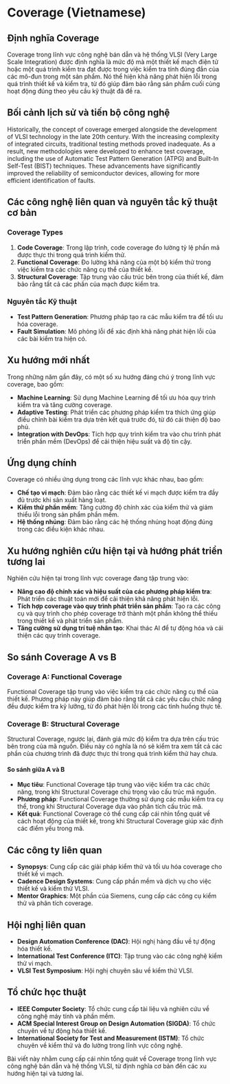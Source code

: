 # Coverage (Vietnamese)

## Định nghĩa Coverage

Coverage trong lĩnh vực công nghệ bán dẫn và hệ thống VLSI (Very Large Scale Integration) được định nghĩa là mức độ mà một thiết kế mạch điện tử hoặc một quá trình kiểm tra đạt được trong việc kiểm tra tính đúng đắn của các mô-đun trong một sản phẩm. Nó thể hiện khả năng phát hiện lỗi trong quá trình thiết kế và kiểm tra, từ đó giúp đảm bảo rằng sản phẩm cuối cùng hoạt động đúng theo yêu cầu kỹ thuật đã đề ra.

## Bối cảnh lịch sử và tiến bộ công nghệ

Historically, the concept of coverage emerged alongside the development of VLSI technology in the late 20th century. With the increasing complexity of integrated circuits, traditional testing methods proved inadequate. As a result, new methodologies were developed to enhance test coverage, including the use of Automatic Test Pattern Generation (ATPG) and Built-In Self-Test (BIST) techniques. These advancements have significantly improved the reliability of semiconductor devices, allowing for more efficient identification of faults.

## Các công nghệ liên quan và nguyên tắc kỹ thuật cơ bản

### Coverage Types

1. **Code Coverage**: Trong lập trình, code coverage đo lường tỷ lệ phần mã được thực thi trong quá trình kiểm thử.
2. **Functional Coverage**: Đo lường khả năng của một bộ kiểm thử trong việc kiểm tra các chức năng cụ thể của thiết kế.
3. **Structural Coverage**: Tập trung vào cấu trúc bên trong của thiết kế, đảm bảo rằng tất cả các phần của mạch được kiểm tra.

### Nguyên tắc Kỹ thuật

- **Test Pattern Generation**: Phương pháp tạo ra các mẫu kiểm tra để tối ưu hóa coverage.
- **Fault Simulation**: Mô phỏng lỗi để xác định khả năng phát hiện lỗi của các bài kiểm tra hiện có.

## Xu hướng mới nhất

Trong những năm gần đây, có một số xu hướng đáng chú ý trong lĩnh vực coverage, bao gồm:

- **Machine Learning**: Sử dụng Machine Learning để tối ưu hóa quy trình kiểm tra và tăng cường coverage.
- **Adaptive Testing**: Phát triển các phương pháp kiểm tra thích ứng giúp điều chỉnh bài kiểm tra dựa trên kết quả trước đó, từ đó cải thiện độ bao phủ.
- **Integration with DevOps**: Tích hợp quy trình kiểm tra vào chu trình phát triển phần mềm (DevOps) để cải thiện hiệu suất và độ tin cậy.

## Ứng dụng chính

Coverage có nhiều ứng dụng trong các lĩnh vực khác nhau, bao gồm:

- **Chế tạo vi mạch**: Đảm bảo rằng các thiết kế vi mạch được kiểm tra đầy đủ trước khi sản xuất hàng loạt.
- **Kiểm thử phần mềm**: Tăng cường độ chính xác của kiểm thử và giảm thiểu lỗi trong sản phẩm phần mềm.
- **Hệ thống nhúng**: Đảm bảo rằng các hệ thống nhúng hoạt động đúng trong các điều kiện khác nhau.

## Xu hướng nghiên cứu hiện tại và hướng phát triển tương lai

Nghiên cứu hiện tại trong lĩnh vực coverage đang tập trung vào:

- **Nâng cao độ chính xác và hiệu suất của các phương pháp kiểm tra**: Phát triển các thuật toán mới để cải thiện khả năng phát hiện lỗi.
- **Tích hợp coverage vào quy trình phát triển sản phẩm**: Tạo ra các công cụ và quy trình cho phép coverage trở thành một phần không thể thiếu trong thiết kế và phát triển sản phẩm.
- **Tăng cường sử dụng trí tuệ nhân tạo**: Khai thác AI để tự động hóa và cải thiện các quy trình coverage.

## So sánh Coverage A vs B

### Coverage A: Functional Coverage

Functional Coverage tập trung vào việc kiểm tra các chức năng cụ thể của thiết kế. Phương pháp này giúp đảm bảo rằng tất cả các yêu cầu chức năng đều được kiểm tra kỹ lưỡng, từ đó phát hiện lỗi trong các tình huống thực tế.

### Coverage B: Structural Coverage

Structural Coverage, ngược lại, đánh giá mức độ kiểm tra dựa trên cấu trúc bên trong của mã nguồn. Điều này có nghĩa là nó sẽ kiểm tra xem tất cả các phần của chương trình đã được thực thi trong quá trình kiểm thử hay chưa.

#### So sánh giữa A và B

- **Mục tiêu**: Functional Coverage tập trung vào việc kiểm tra các chức năng, trong khi Structural Coverage chú trọng vào cấu trúc mã nguồn.
- **Phương pháp**: Functional Coverage thường sử dụng các mẫu kiểm tra cụ thể, trong khi Structural Coverage dựa vào phân tích cấu trúc mã.
- **Kết quả**: Functional Coverage có thể cung cấp cái nhìn tổng quát về cách hoạt động của thiết kế, trong khi Structural Coverage giúp xác định các điểm yếu trong mã.

## Các công ty liên quan

- **Synopsys**: Cung cấp các giải pháp kiểm thử và tối ưu hóa coverage cho thiết kế vi mạch.
- **Cadence Design Systems**: Cung cấp phần mềm và dịch vụ cho việc thiết kế và kiểm thử VLSI.
- **Mentor Graphics**: Một phần của Siemens, cung cấp các công cụ kiểm thử và phân tích coverage.

## Hội nghị liên quan

- **Design Automation Conference (DAC)**: Hội nghị hàng đầu về tự động hóa thiết kế.
- **International Test Conference (ITC)**: Tập trung vào các công nghệ kiểm thử vi mạch.
- **VLSI Test Symposium**: Hội nghị chuyên sâu về kiểm thử VLSI.

## Tổ chức học thuật

- **IEEE Computer Society**: Tổ chức cung cấp tài liệu và nghiên cứu về công nghệ máy tính và phần mềm.
- **ACM Special Interest Group on Design Automation (SIGDA)**: Tổ chức chuyên về tự động hóa thiết kế.
- **International Society for Test and Measurement (ISTM)**: Tổ chức chuyên về kiểm thử và đo lường trong lĩnh vực công nghệ.

Bài viết này nhằm cung cấp cái nhìn tổng quát về Coverage trong lĩnh vực công nghệ bán dẫn và hệ thống VLSI, từ định nghĩa cơ bản đến các xu hướng hiện tại và tương lai.